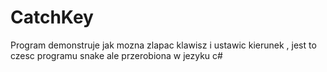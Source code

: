 # CatchKey
Program demonstruje jak mozna zlapac klawisz i ustawic kierunek , jest to czesc programu snake ale przerobiona w jezyku c#
